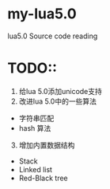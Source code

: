 my-lua5.0
=========

lua5.0 Source code reading

TODO::
====
1. 给lua 5.0添加unicode支持
2. 改进lua 5.0中的一些算法
  + 字符串匹配
  + hash 算法    
3. 增加内置数据结构
  + Stack
  + Linked list
  + Red-Black tree

